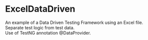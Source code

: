# ExcelDataDriven
An example of a Data Driven Testing Framework using an Excel file. </br >
Separate test logic from test data. </br >
Use of TestNG annotation @DataProvider.
